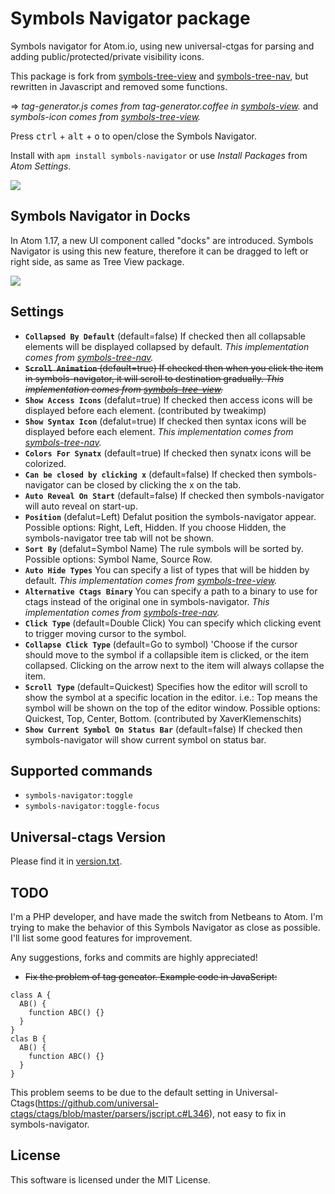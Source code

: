 # Symbols Navigator package

Symbols navigator for Atom.io, using new universal-ctgas for parsing and adding public/protected/private visibility icons.

This package is fork from [symbols-tree-view](https://atom.io/packages/symbols-tree-view) and [symbols-tree-nav](https://atom.io/packages/symbols-tree-nav), but rewritten in Javascript and removed some functions.

=> *tag-generator.js comes from tag-generator.coffee in [symbols-view](http://github.com/atom/symbols-view).* and *symbols-icon comes from [symbols-tree-view](https://atom.io/packages/symbols-tree-view).*

Press <kbd>ctrl</kbd> + <kbd>alt</kbd> + <kbd>o</kbd> to open/close the Symbols Navigator.

Install with `apm install symbols-navigator` or use *Install Packages* from *Atom Settings*.

![](https://user-images.githubusercontent.com/9697224/29392630-b17d254a-8331-11e7-979a-39392c03ebe5.PNG)

## Symbols Navigator in Docks

In Atom 1.17, a new UI component called "docks" are introduced. Symbols Navigator is using this new feature, therefore it can be dragged to left or right side, as same as Tree View package.

![](https://user-images.githubusercontent.com/9697224/29394189-55d733fc-833b-11e7-89d1-5bb18d1be59f.gif)

## Settings

* **`Collapsed By Default`** (default=false) If checked then all collapsable elements will be displayed collapsed by default.
*This implementation comes from [symbols-tree-nav](https://atom.io/packages/symbols-tree-nav).*
* ~~**`Scroll Animation`** (default=true) If checked then when you click the item in symbols-navigator, it will scroll to destination gradually.
*This implementation comes from [symbols-tree-view](https://atom.io/packages/symbols-tree-view).*~~
* **`Show Access Icons`** (defalut=true) If checked then access icons will be displayed before each element. (contributed by tweakimp)
* **`Show Syntax Icon`** (defalut=true) If checked then syntax icons will be displayed before each element.
*This implementation comes from [symbols-tree-nav](https://atom.io/packages/symbols-tree-nav).*
* **`Colors For Synatx`** (default=true) If checked then synatx icons will be colorized.
* **`Can be closed by clicking x`** (default=false) If checked then symbols-navigator can be closed by clicking the x on the tab.
* **`Auto Reveal On Start`** (default=false) If checked then symbols-navigator will auto reveal on start-up.
* **`Position`** (defalut=Left) Defalut position the symbols-navigator appear. Possible options: Right, Left, Hidden. If you choose Hidden, the symbols-navigator tree tab will not be shown.
* **`Sort By`** (defalut=Symbol Name) The rule symbols will be sorted by. Possible options: Symbol Name, Source Row.
* **`Auto Hide Types`** You can specify a list of types that will be hidden by default.
*This implementation comes from [symbols-tree-view](https://atom.io/packages/symbols-tree-view).*
* **`Alternative Ctags Binary`** You can specify a path to a binary to use for ctags instead of the original one in symbols-navigator.
*This implementation comes from [symbols-tree-nav](https://atom.io/packages/symbols-tree-nav).*
* **`Click Type`** (default=Double Click) You can specify which clicking event to trigger moving cursor to the symbol.
* **`Collapse Click Type`** (default=Go to symbol) 'Choose if the cursor should move to the symbol if a collapsible item is clicked, or the item collapsed. Clicking on the arrow next to the item will always collapse the item.
* **`Scroll Type`** (default=Quickest) Specifies how the editor will scroll to show the symbol at a specific location in the editor. i.e.: Top means the symbol will be shown on the top of the editor window. Possible options: Quickest, Top, Center, Bottom. (contributed by XaverKlemenschits)
* **`Show Current Symbol On Status Bar`** (default=false) If checked then symbols-navigator will show current symbol on status bar.

## Supported commands

* `symbols-navigator:toggle`
* `symbols-navigator:toggle-focus`

## Universal-ctags Version

Please find it in [version.txt](https://github.com/lejsue/symbols-navigator/blob/master/vendor/version.txt).

## TODO

I'm a PHP developer, and have made the switch from Netbeans to Atom. I'm trying to make the behavior of this Symbols Navigator as close as possible. I'll list some good features for improvement.

Any suggestions, forks and commits are highly appreciated!

* ~~Fix the problem of tag geneator. Example code in JavaScript:~~
```
class A {
  AB() {
    function ABC() {}
  }
}
clas B {
  AB() {
    function ABC() {}
  }
}

```
This problem seems to be due to the default setting in Universal-Ctags(https://github.com/universal-ctags/ctags/blob/master/parsers/jscript.c#L346), not easy to fix in symbols-navigator.

## License

This software is licensed under the MIT License.
